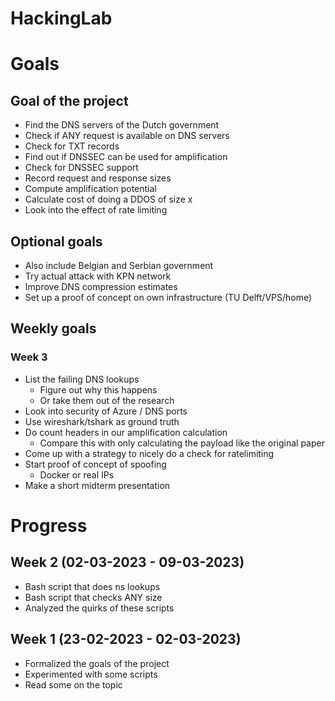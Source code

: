 # HackingLab

# Goals
## Goal of the project
- Find the DNS servers of the Dutch government
- Check if ANY request is available on DNS servers
- Check for TXT records
- Find out if DNSSEC can be used for amplification
- Check for DNSSEC support
- Record request and response sizes
- Compute amplification potential
- Calculate cost of doing a DDOS of size x
- Look into the effect of rate limiting


## Optional goals
- Also include Belgian and Serbian government
- Try actual attack with KPN network
- Improve DNS compression estimates
- Set up a proof of concept on own infrastructure (TU Delft/VPS/home)

## Weekly goals
### Week 3
- List the failing DNS lookups
  - Figure out why this happens
  - Or take them out of the research
- Look into security of Azure / DNS ports
- Use wireshark/tshark as ground truth
- Do count headers in our amplification calculation 
  - Compare this with only calculating the payload like the original paper
- Come up with a strategy to nicely do a check for ratelimiting
- Start proof of concept of spoofing
  - Docker or real IPs
- Make a short midterm presentation

# Progress
## Week 2 (02-03-2023 - 09-03-2023)
- Bash script that does ns lookups
- Bash script that checks ANY size
- Analyzed the quirks of these scripts

## Week 1 (23-02-2023 - 02-03-2023)
- Formalized the goals of the project
- Experimented with some scripts
- Read some on the topic
